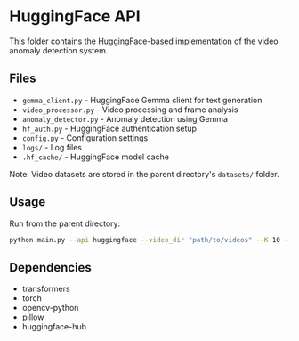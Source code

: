 # HuggingFace API

This folder contains the HuggingFace-based implementation of the video anomaly detection system.

## Files

- `gemma_client.py` - HuggingFace Gemma client for text generation
- `video_processor.py` - Video processing and frame analysis
- `anomaly_detector.py` - Anomaly detection using Gemma
- `hf_auth.py` - HuggingFace authentication setup
- `config.py` - Configuration settings
- `logs/` - Log files
- `.hf_cache/` - HuggingFace model cache

Note: Video datasets are stored in the parent directory's `datasets/` folder.

## Usage

Run from the parent directory:

```bash
python main.py --api huggingface --video_dir "path/to/videos" --K 10 --summarization_chunk_size 3
```

## Dependencies

- transformers
- torch
- opencv-python
- pillow
- huggingface-hub 